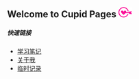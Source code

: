 ## Welcome to Cupid Pages  ![cupid](icons/cupid_32.png)


##### 快速链接
* [学习笔记](introduction/catalogList.md)
* [关于我](introduction/aboutMe.md)  
* [临时记录](introduction/temporaryRecord.md)

